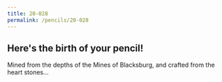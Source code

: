 ```yaml
---
title: 20-028
permalink: /pencils/20-028
---
```


## Here's the birth of your pencil!

Mined from the depths of the Mines of Blacksburg, and crafted from the heart stones...
